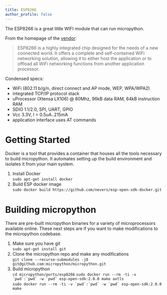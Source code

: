 ```yaml
---
title: ESP8266
author_profile: false
---
```


The ESP8266 is a great little WIFI module that can run micropython.

From the homepage of the [vendor](https://espressif.com/en/products/esp8266/):

> ESP8266 is a highly integrated chip designed for the needs of a new connected world. It offers a complete and self-contained WiFi networking solution, allowing it to either host the application or to offload all WiFi networking functions from another application processor.

Condensed specs:

* WiFi (802.11 b/g/n, direct connect and AP mode, WEP, WPA/WPA2)
* integrated TCP/IP protocol stack
* uProcessor (Xtensa LX106) @ 80Mhz, 96kB data RAM, 64kB instruction RAM
* SDIO 1.1/2.0, SPI, UART, GPIO
* Vcc 3.3V, I = 0.5uA..215mA
* application interface uses AT commands

# Getting Started

Docker is a tool that provides a container that houses all the tools necessary to build micropython. It automates setting up the build environment and isolates it from your main system.

1. Install Docker  
  ```sudo apt-get install docker```
2. Build ESP docker image  
  ```sudo docker build https://github.com/nevers/esp-open-sdk-docker.git```

# Building micropython

There are pre-built micropython binaries for a variety of microprocessors available online. These next steps are if you want to make modifications to the micropython codebase.
1. Make sure you have git  
  ```sudo apt-get install git```
2. Clone the micropython repo and make any modifications  
  ```git clone --recurse-submodules -j8 git@github.com:micropython/micropython.git```  
3. Build micropython  
  ```cd micropython/ports/esp8266```
  ```sudo docker run --rm -ti -v `pwd`:`pwd` -w `pwd` esp-open-sdk:2.0.0 make axtls```  
  ```sudo docker run --rm -ti -v `pwd`:`pwd` -w `pwd` esp-open-sdk:2.0.0 make```
  
  

